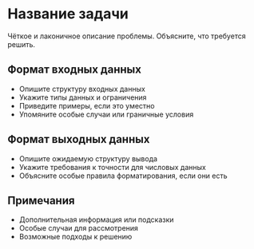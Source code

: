 # Название задачи

Чёткое и лаконичное описание проблемы. Объясните, что требуется решить.

## Формат входных данных

- Опишите структуру входных данных
- Укажите типы данных и ограничения
- Приведите примеры, если это уместно
- Упомяните особые случаи или граничные условия

## Формат выходных данных

- Опишите ожидаемую структуру вывода
- Укажите требования к точности для числовых данных
- Объясните особые правила форматирования, если они есть

## Примечания

- Дополнительная информация или подсказки
- Особые случаи для рассмотрения
- Возможные подходы к решению
